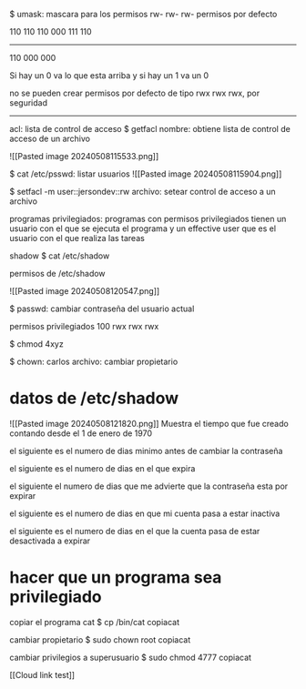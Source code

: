 $ umask: mascara para los permisos
rw- rw- rw- permisos por defecto

110 110 110
000 111 110
__________
110 000 000

Si hay un 0 va lo que esta arriba y si hay un 1 va un 0

no se pueden crear permisos por defecto de tipo rwx rwx rwx, por seguridad
___________________________
acl: lista de control de acceso
$ getfacl nombre: obtiene lista de control de acceso de un archivo

![[Pasted image 20240508115533.png]]

$ cat /etc/psswd: listar usuarios 
![[Pasted image 20240508115904.png]]

$ setfacl -m user::jersondev::rw archivo: setear control de acceso a un archivo

programas privilegiados:
programas con permisos privilegiados
tienen un usuario con el que se ejecuta el programa
y un effective user que es el usuario con el que realiza las tareas

shadow $ cat /etc/shadow

permisos de /etc/shadow

![[Pasted image 20240508120547.png]]

$ passwd: cambiar contraseña del usuario actual

permisos privilegiados 100 rwx rwx rwx

$ chmod 4xyz

$ chown: carlos archivo: cambiar propietario

# datos de /etc/shadow

![[Pasted image 20240508121820.png]]
Muestra el tiempo que fue creado contando desde el 1 de enero de 1970

el siguiente es el numero de dias minimo antes de cambiar la contraseña

el siguiente es el numero de dias en el que expira

el siguiente el numero de dias que me advierte que la contraseña esta por expirar

el siguiente es el numero de dias en que mi cuenta pasa a estar inactiva

el siguiente es el numero de dias en el que la cuenta pasa de estar desactivada a expirar

# hacer que un programa sea privilegiado 

copiar el programa cat
$ cp /bin/cat copiacat

cambiar propietario
$ sudo chown root copiacat

cambiar privilegios a superusuario
$ sudo chmod 4777 copiacat

[[Cloud link test]]


